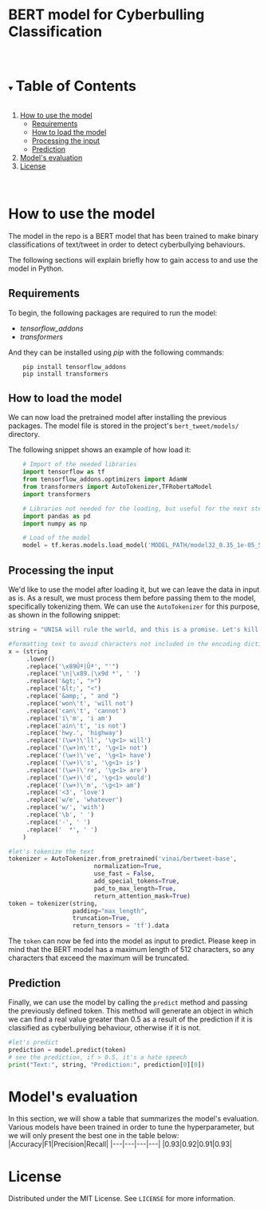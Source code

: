 <!-- Title -->

# BERT model for Cyberbulling Classification
<br>

<!-- TABLE OF CONTENTS -->

<details open="open">
  <summary><h1 style="display: inline-block">Table of Contents</h1></summary>
  <ol>
    <li>
        <a href="#how-to-use-the-model">How to use the model</a>
        <ul>
         <li><a href="#requirements">Requirements</a></li>
         <li><a href="#how-to-load-the-model">How to load the model</a></li>
         <li><a href="#processing-the-input">Processing the input</a></li>
         <li><a href="#prediction">Prediction</a></li>
      </ul>
    </li>
    <li><a href="#models-evaluation">Model's evaluation</a></li>
    <li><a href="#license">License</a></li>
  </ol>
</details>

<br>

<!-- Introduction -->
# **How to use the model**
The model in the repo is a BERT model that has been trained to make binary classifications of text/tweet in order to detect cyberbullying behaviours.

The following sections will explain briefly how to gain access to and use the model in Python.
## **Requirements**
To begin, the following packages are required to run the model:
- *tensorflow_addons*
- *transformers*

And they can be installed using *pip* with the following commands:
```
    pip install tensorflow_addons
    pip install transformers
```

## **How to load the model**
We can now load the pretrained model after installing the previous packages.
The model file is stored in the project's `bert_tweet/models/` directory. 

The following snippet shows an example of how load it:

```python
    # Import of the needed libraries
    import tensorflow as tf
    from tensorflow_addons.optimizers import AdamW
    from transformers import AutoTokenizer,TFRobertaModel
    import transformers

    # Libraries not needed for the loading, but useful for the next steps
    import pandas as pd
    import numpy as np

    # Load of the model
    model = tf.keras.models.load_model('MODEL_PATH/model32_0.35_1e-05_5e-07.h5',custom_objects={"TFRobertaModel": transformers.TFRobertaModel})
```

## **Processing the input**
We'd like to use the model after loading it, but we can leave the data in input as is. As a result, we must process them before passing them to the model, specifically tokenizing them. We can use the `AutoTokenizer` for this purpose, as shown in the following snippet:

```python
string = "UNISA will rule the world, and this is a promise. Let's kill other university students and make them our slaves."

#formatting text to avoid characters not included in the encoding dictionary of the tokenizer
x = (string
     .lower()     
     .replace('\x89Ûª|Ûª', "'")
     .replace('\n|\x89.|\x9d *', ' ')
     .replace('&gt;', ">")
     .replace('&lt;', "<")
     .replace('&amp;', " and ")
     .replace('won\'t', 'will not')
     .replace('can\'t', 'cannot')
     .replace('i\'m', 'i am')
     .replace('ain\'t', 'is not')
     .replace('hwy.', 'highway')
     .replace('(\w+)\'ll', '\g<1> will')
     .replace('(\w+)n\'t', '\g<1> not')
     .replace('(\w+)\'ve', '\g<1> have')
     .replace('(\w+)\'s', '\g<1> is')
     .replace('(\w+)\'re', '\g<1> are')
     .replace('(\w+)\'d', '\g<1> would')     
     .replace('(\w+)\'m', '\g<1> am')
     .replace('<3', 'love')
     .replace('w/e', 'whatever')
     .replace('w/', 'with')    
     .replace('\b', ' ')
     .replace('-', ' ')
     .replace('  *', ' ')
    )

#let's tokenize the text
tokenizer = AutoTokenizer.from_pretrained('vinai/bertweet-base', 
                        normalization=True, 
                        use_fast = False,
                        add_special_tokens=True,
                        pad_to_max_length=True,
                        return_attention_mask=True)
token = tokenizer(string, 
                  padding="max_length", 
                  truncation=True,
                  return_tensors = 'tf').data

```
The `token` can now be fed into the model as input to predict. Please keep in mind that the BERT model has a maximum length of 512 characters, so any characters that exceed the maximum will be truncated.

## **Prediction**
Finally, we can use the model by calling the `predict` method and passing the previously defined token. This method will generate an object in which we can find a real value greater than 0.5 as a result of the prediction if it is classified as cyberbullying behaviour, otherwise if it is not.

```python
#let's predict
prediction = model.predict(token)
# see the prediction, if > 0.5, it's a hate speech
print("Text:", string, "Prediction:", prediction[0][0])
```

# **Model's evaluation**
In this section, we will show a table that summarizes the model's evaluation. Various models have been trained in order to tune the hyperparameter, but we will only present the best one in the table below:
|Accuracy|F1|Precision|Recall|
|---|---|---|---|
|0.93|0.92|0.91|0.93|


<!-- LICENSE -->

# **License**

Distributed under the MIT License. See `LICENSE` for more information.


<!-- MARKDOWN LINKS & IMAGES -->
<!-- https://www.markdownguide.org/basic-syntax/#reference-style-links -->
[contributors-shield]: https://img.shields.io/github/contributors/github_username/repo.svg?style=for-the-badge
[contributors-url]: https://github.com/github_username/repo/graphs/contributors
[forks-shield]: https://img.shields.io/github/forks/github_username/repo.svg?style=for-the-badge
[forks-url]: https://github.com/github_username/repo/network/members
[stars-shield]: https://img.shields.io/github/stars/github_username/repo.svg?style=for-the-badge
[stars-url]: https://github.com/github_username/repo/stargazers
[issues-shield]: https://img.shields.io/github/issues/github_username/repo.svg?style=for-the-badge
[issues-url]: https://github.com/github_username/repo/issues
[license-shield]: https://img.shields.io/github/license/github_username/repo.svg?style=for-the-badge
[license-url]: https://github.com/github_username/repo/blob/master/LICENSE.txt
[linkedin-shield]: https://img.shields.io/badge/-LinkedIn-black.svg?style=for-the-badge&logo=linkedin&colorB=555
[linkedin-url]: https://linkedin.com/in/github_username
